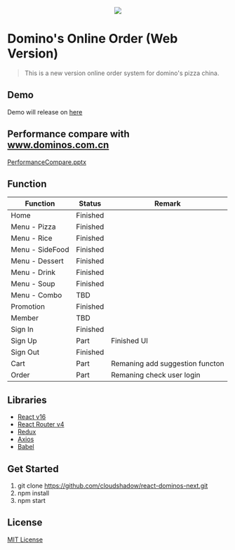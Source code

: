 <p align="center"><img src="https://user-images.githubusercontent.com/1182967/34776160-d0cdee06-f650-11e7-8119-b42c0c324e8f.png"/></p>

# Domino's Online Order (Web Version)
  > This is a new version online order system for domino's pizza china.

## Demo
  Demo will release on [here](http://dominos.cloudshadow.me)

## Performance compare with www.dominos.com.cn
[PerformanceCompare.pptx](https://github.com/cloudshadow/react-dominos-next/files/2289561/Performance.pptx)

## Function
| Function        | Status        | Remark
| --------------- | ------------- | ------------------- |
| Home            | Finished      |
| Menu - Pizza    | Finished      |
| Menu - Rice     | Finished      | 
| Menu - SideFood | Finished      | 
| Menu - Dessert  | Finished      | 
| Menu - Drink    | Finished      | 
| Menu - Soup     | Finished      | 
| Menu - Combo    | TBD      |
| Promotion       | Finished      |
| Member          | TBD      |
| Sign In         | Finished      |
| Sign Up         | Part      | Finished UI 
| Sign Out        | Finished      |
| Cart            | Part      | Remaning add suggestion functon
| Order           | Part      | Remaning check user login

## Libraries
  * [React v16](https://reactjs.org/)
  * [React Router v4](https://reacttraining.com/react-router/)
  * [Redux](https://redux.js.org/)
  * [Axios](https://github.com/axios/axios)
  * [Babel](https://babeljs.io/)

## Get Started
1. git clone https://github.com/cloudshadow/react-dominos-next.git
2. npm install
3. npm start

## License

[MIT License](LICENSE)
